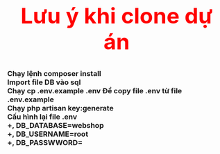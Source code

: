 <h1 style="color:red; text-align: center;font-size: 50px;"><b> Lưu ý khi clone dự án</b></h1>
    <h3>
        <span> Chạy lệnh composer install</span><br>
        <span> Import file DB vào sql</span> <br> 
        <span> Chạy cp .env.example .env </span> <span>Để copy file .env từ file .env.example </span><BR>
        <span> Chạy php artisan key:generate</span><br>
        <span> 
            Cấu hình lại file .env <br>
                <span>
                    +, DB_DATABASE=webshop <br>
                    +, DB_USERNAME=root <br>
                    +, DB_PASSWWORD=   <br>
                </span>
            </span>
    </h3>
